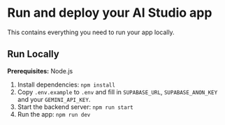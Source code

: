 # Run and deploy your AI Studio app

This contains everything you need to run your app locally.

## Run Locally

**Prerequisites:**  Node.js

1. Install dependencies:
   `npm install`
2. Copy `.env.example` to `.env` and fill in `SUPABASE_URL`, `SUPABASE_ANON_KEY` and your `GEMINI_API_KEY`.
3. Start the backend server:
   `npm run start`
4. Run the app:
   `npm run dev`
